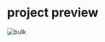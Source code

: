 # project preview

![bulk](https://github.com/user-attachments/assets/028db897-4859-4f4e-90a2-5e572c9d7a2c)
